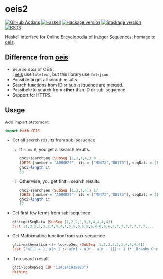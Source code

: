 # oeis2

[![GitHub Actions](https://github.com/23prime/oeis2/actions/workflows/test.yml/badge.svg)](https://github.com/23prime/oeis2/actions/workflows/test.yml)
[![Haskell](https://img.shields.io/badge/Language-Haskell-yellowgreen.svg)](https://www.haskell.org)
[![Hackage version](https://img.shields.io/hackage/v/oeis2.svg?label=Hackage&color=4cc41c)](https://hackage.haskell.org/package/oeis2)
[![Stackage version](https://www.stackage.org/package/oeis2/badge/lts?label=Stackage)](https://www.stackage.org/package/oeis2)
[![BSD3](https://img.shields.io/badge/License-BSD-blue.svg)](https://en.wikipedia.org/wiki/BSD_License)

Haskell interface for [Online Encyclopedia of Integer Sequences](https://oeis.org/); homage to [oeis](http://hackage.haskell.org/package/oeis2).

## Difference from  [oeis](http://hackage.haskell.org/package/oeis)

- Source data of OEIS.  
  : [oeis](http://hackage.haskell.org/package/oeis) use `fmt=text`, but this library use `fmt=json`.
- Possible to get all search results.
- Search functions from ID or sub-sequence are merged.
- Possibele to search from **other** than ID or sub-sequence.
- Support for HTTPS.

## Usage

Add import statement.

```haskell
import Math.OEIS
```

- Get all search results from sub-sequence

  - If `n == 0`, you get all search results.

    ```haskell
    ghci>searchSeq (SubSeq [1,2,3,4]) 0
    [OEIS {number = "A000027", ids = ["M0472","N0173"], seqData = [1,2,3,4,5,6,7,...
    ghci>length it
    53
    ```

  - Otherwise, you get first `n` search results.

    ```haskell
    ghci>searchSeq (SubSeq [1,2,3,4]) 17
    [OEIS {number = "A000027", ids = ["M0472","N0173"], seqData = [1,2,3,4,5,6,7,8,9,
    ghci>length it
    17
    ```

- Get first few terms from sub-sequence

  ```haskell
  ghci>getSeqData (SubSeq [1,2,2,3,3,3,4,4,4,4])
  Just [1,2,2,3,3,3,4,4,4,4,5,5,5,5,5,6,6,6,6,6,6,7,7,7,7,7,7,7,...
  ```

- Get Mathematica function from sub-sequence

  ```haskell
  ghci>mathematica <$> lookupSeq (SubSeq [1,2,2,3,3,3,4,4,4,4])
  Just ["a[1] = 1; a[n_] := a[n] = a[n - a[n - 1]] + 1 (* _Branko Curgus_, May 12 2009 *)","Table[n, {n, 13}, {n}] // Flatten (* _Robert G. Wilson v_, May 11 2010 *)"]
  ```

- If no search result

  ```haskell
  ghci>lookupSeq (ID "1145141919893")
  Nothing
  ```
